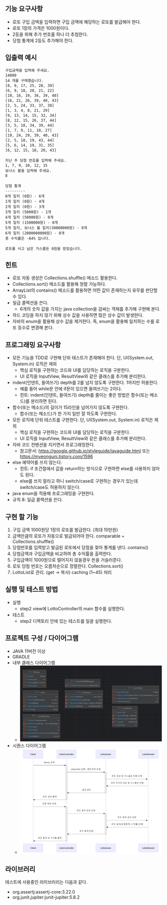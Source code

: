 ## 기능 요구사항

- 로또 구입 금액을 입력하면 구입 금액에 해당하는 로또를 발급해야 한다.
- 로또 1장의 가격은 1000원이다.
- 2등을 위해 추가 번호를 하나 더 추첨한다.
- 당첨 통계에 2등도 추가해야 한다.

## 입출력 예시

```
구입금액을 입력해 주세요.
14000
14 개를 구매했습니다.
[8, 9, 17, 25, 28, 39]
[6, 9, 18, 20, 21, 22]
[10, 16, 19, 36, 39, 40]
[16, 21, 26, 39, 40, 43]
[2, 5, 24, 33, 37, 38]
[1, 3, 4, 8, 21, 29]
[9, 13, 14, 15, 32, 34]
[8, 12, 15, 26, 37, 44]
[3, 5, 18, 34, 39, 44]
[1, 7, 9, 11, 18, 27]
[19, 24, 29, 39, 40, 43]
[2, 5, 18, 19, 43, 44]
[5, 6, 14, 19, 31, 35]
[6, 12, 15, 18, 20, 43]

지난 주 당첨 번호를 입력해 주세요.
1, 7, 9, 10, 12, 15
보너스 볼을 입력해 주세요.
8

당첨 통계
---------
0개 일치 (0원) - 6개
1개 일치 (0원) - 4개
2개 일치 (0원) - 3개
3개 일치 (5000원) - 1개
4개 일치 (50000원) - 0개
5개 일치 (1500000원) - 0개
5개 일치, 보너스 볼 일치(30000000원) - 0개
6개 일치 (2000000000원) - 0개
총 수익률은 -64% 입니다.

로또를 사고 남은 거스름돈 0원을 받았습니다.
```

## 힌트

- 로또 자동 생성은 Collections.shuffle() 메소드 활용한다.
- Collections.sort() 메소드를 활용해 정렬 가능하다.
- ArrayList의 contains() 메소드를 활용하면 어떤 값이 존재하는지 유무를 판단할 수 있다.
- 일급 콜렉션을 쓴다.
    - 6개의 숫자 값을 가지는 java collection을 감싸는 객체를 추가해 구현해 본다.
- 하드 코딩을 하지 않기 위해 상수 값을 사용하면 많은 상수 값이 발생한다.
- 자바의 enum을 활용해 상수 값을 제거한다. 즉, enum을 활용해 일치하는 수를 로또 등수로 변경해 본다.

## 프로그래밍 요구사항

- 모든 기능을 TDD로 구현해 단위 테스트가 존재해야 한다. 단, UI(System.out, System.in) 로직은 제외
    - 핵심 로직을 구현하는 코드와 UI를 담당하는 로직을 구분한다.
    - UI 로직을 InputView, ResultView와 같은 클래스를 추가해 분리한다.
- indent(인덴트, 들여쓰기) depth를 2를 넘지 않도록 구현한다. 1까지만 허용한다.
    - 예를 들어 while문 안에 if문이 있으면 들여쓰기는 2이다.
    - 힌트: indent(인덴트, 들여쓰기) depth를 줄이는 좋은 방법은 함수(또는 메소드)를 분리하면 된다.
- 함수(또는 메소드)의 길이가 15라인을 넘어가지 않도록 구현한다.
    - 함수(또는 메소드)가 한 가지 일만 잘 하도록 구현한다.
- 모든 로직에 단위 테스트를 구현한다. 단, UI(System.out, System.in) 로직은 제외
    - 핵심 로직을 구현하는 코드와 UI를 담당하는 로직을 구분한다.
    - UI 로직을 InputView, ResultView와 같은 클래스를 추가해 분리한다.
- 자바 코드 컨벤션을 지키면서 프로그래밍한다.
    - 참고문서: https://google.github.io/styleguide/javaguide.html 또는 https://myeonguni.tistory.com/1596
- else 예약어를 쓰지 않는다.
    - 힌트: if 조건절에서 값을 return하는 방식으로 구현하면 else를 사용하지 않아도 된다.
    - else를 쓰지 말라고 하니 switch/case로 구현하는 경우가 있는데 switch/case도 허용하지 않는다.
- java enum을 적용해 프로그래밍을 구현한다.
- 규칙 8: 일급 콜렉션을 쓴다.

## 구현 할 기능

1. 구입 금액 1000원당 1장의 로또를 발급한다. (최대 10만원)
2. 금액만큼의 로또가 자동으로 발급되어야 한다. comparable + Collections.shuffle()
3. 당첨번호를 입력받고 발급된 로또에서 당첨을 찾아 통계를 낸다. contains()
4. 당첨금액과 구입금액을 비교하여 총 수익률을 출력한다.
5. 구입금액이 1000원으로 떨어지지 않을경우 돈을 거슬러준다.
6. 로또 당첨 번호는 오름차순으로 정렬한다. Collections.sort()
7. LottoList로 관리. (get -> 복사) caching (1~45) 처리

## 실행 및 테스트 방법

- 실행
    - step2 view에 LottoController의 main 함수를 실행한다.
- 테스트
    - step2 디렉토리 안에 있는 테스트를 일괄 실행한다.

## 프로젝트 구성 / 다이어그램

- JAVA 11버전 이상
- GRADLE
- 내부 클래스 다이어그램
    - ![classDiagram.png](classDiagram.png)
- 시퀀스 다이어그램
    - ![sequenceDiagram.png](sequenceDiagram.png)

## 라이브러리

테스트에 사용중인 라이브러리는 다음과 같다.

- org.assertj:assertj-core:3.22.0
- org.junit.jupiter:junit-jupiter:5.8.2